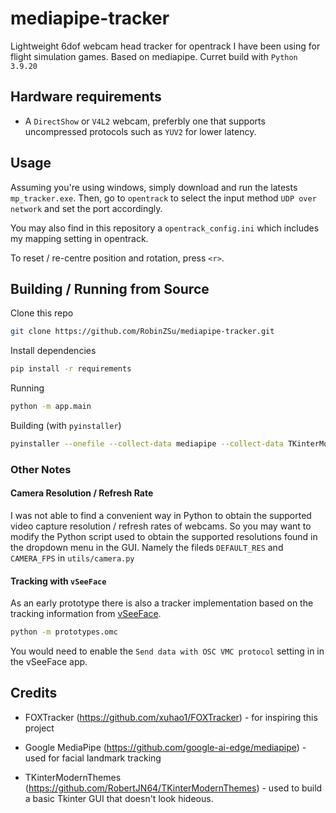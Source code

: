 # mediapipe-tracker  

Lightweight 6dof webcam head tracker for opentrack I have been using for flight simulation games. Based on mediapipe. Curret build with `Python 3.9.20`  

## Hardware requirements

- A `DirectShow` or `V4L2` webcam, preferbly one that supports uncompressed protocols such as `YUV2` for lower latency.

## Usage  

Assuming you're using windows, simply download and run the latests `mp_tracker.exe`. Then, go to `opentrack` to select the input method `UDP over network` and set the port accordingly.  

You may also find in this repository a `opentrack_config.ini` which includes my mapping setting in opentrack.

To reset / re-centre position and rotation, press `<r>`.

## Building / Running from Source 

Clone this repo
```bash
git clone https://github.com/RobinZSu/mediapipe-tracker.git
```

Install dependencies
```bash
pip install -r requirements
```

Running  
```bash
python -m app.main
```

Building (with `pyinstaller`)  
```bash
pyinstaller --onefile --collect-data mediapipe --collect-data TKinterModernThemes app/main.py
```  

### Other Notes  

#### Camera Resolution / Refresh Rate
I was not able to find a convenient way in Python to obtain the supported video capture resolution / refresh rates of webcams. So you may want to modify the Python script used to obtain the supported resolutions found in the dropdown menu in the GUI. Namely the fileds `DEFAULT_RES` and `CAMERA_FPS` in `utils/camera.py`  

#### Tracking with `vSeeFace`  

As an early prototype there is also a tracker implementation based on the tracking information from [vSeeFace](https://www.vseeface.icu/).  
```bash
python -m prototypes.omc
```
You would need to enable the `Send data with OSC VMC protocol` setting in in the vSeeFace app.

## Credits  

- FOXTracker (https://github.com/xuhao1/FOXTracker) - for inspiring this project  

- Google MediaPipe (https://github.com/google-ai-edge/mediapipe) - used for facial landmark tracking

- TKinterModernThemes (https://github.com/RobertJN64/TKinterModernThemes) - used to build a basic Tkinter GUI that doesn't look hideous. 

